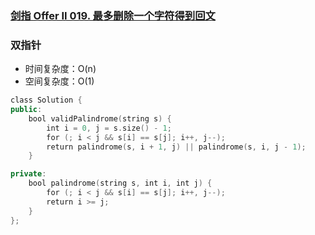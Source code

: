 ### [剑指 Offer II 019. 最多删除一个字符得到回文](https://leetcode.cn/problems/RQku0D/)

### 双指针

- 时间复杂度：O(n)
- 空间复杂度：O(1)

```c++
class Solution {
public:
    bool validPalindrome(string s) {
        int i = 0, j = s.size() - 1;
        for (; i < j && s[i] == s[j]; i++, j--);
        return palindrome(s, i + 1, j) || palindrome(s, i, j - 1);
    }

private:
    bool palindrome(string s, int i, int j) {
        for (; i < j && s[i] == s[j]; i++, j--);
        return i >= j;
    }
};
```
